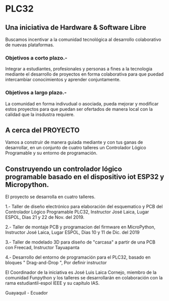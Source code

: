 # PLC32

## Una iniciativa de Hardware & Software Libre

Buscamos incentivar a la comunidad tecnológica al desarrollo colaborativo de nuevas plataformas. 

### Objetivos a corto plazo.-

Integrar a estudiantes, profesionales y personas a fines a la tecnologia mediante el desarrollo de proyectos en forma colaborativa para que puedad intercambiar conocimientos y aprender conjuntamente. 

### Objetivos a largo plazo.-

La comunidad en forma indivudual o asociada, pueda mejorar y modificar estos proyectos para que puedan ser ofertados de manera local con la calidad que la insdustra requiere. 

## A cerca del PROYECTO
Vamos a construir de manera guiada mediante y con tus ganas de desarrollar, en un conjunto de cuatro talleres un Controlador Lógico Programable y su entorno de programación. 

## Construyendo un controlador lógico programable basado en el dispositivo iot ESP32 y Micropython. 

El proyecto se desarrolla en cuatro talleres. 

1.- Taller de diseño electrónico para elaboración del esquematico y PCB del Controlador Lógico Programable PLC32, Instructor José Laica, Lugar ESPOL, Dias 21 y 22 de Nov. del 2019.

2.- Taller de montaje PCB y programacion del firmware en MicroPython, Instructor José Laica, Lugar ESPOL, Dias 10 y 11 de Dic. del 2019

3.- Taller de modelado 3D para diseño de "carcasa" a partir de una PCB con Freecad, Instructor Tayuapanta

4.- Desarrollo del entorno de programación para el PLC32, basado en bloques " Drag-and-Drop ", Por definir instructor

El Coordinador de la iniciativa es José Luis Laica Cornejo, miembro de la comunidad Funpython y los talleres se desarrollarán en colaboración con la rama estudiantil-espol IEEE y su capítulo IAS.


Guayaquil - Ecuador 
